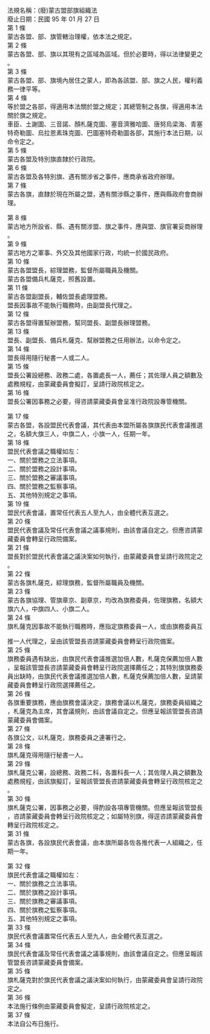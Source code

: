 法規名稱：(廢)蒙古盟部旗組織法  
廢止日期：民國 95 年 01 月 27 日  
第 1 條  
蒙古各盟、部、旗管轄治理權，依本法之規定。  
第 2 條  
蒙古各盟、部、旗以其現有之區域為區域。但於必要時，得以法律變更之  
。  
第 3 條  
蒙古各盟、部、旗境內居住之蒙人，即為各該盟、部、旗之人民，權利義  
務一律平等。  
第 4 條  
等於盟之各部，得適用本法關於盟之規定；其總管制之各旗，得適用本法  
關於旗之規定。  
車臣、土謝圖、三音諾、顏札薩克圖、塞音濟雅哈圖、唐努烏梁海、青塞  
特奇勒圖、烏拉恩素珠克圖、巴圖塞特奇勒圖各部，其施行本法日期，以  
命令定之。  
第 5 條  
蒙古各盟及特別旗直隸於行政院。  
第 6 條  
蒙古各盟及各特別旗、遇有關涉省之事件，應商承省政府辦理。  
第 7 條  
蒙古各旗，直隸於現在所屬之盟，遇有關涉縣之事件，應與縣政府會商辦  
理。  


第 8 條  
蒙古地方所設省、縣、遇有關涉盟、旗之事件，應與盟、旗官署妥商辦理  
。  
第 9 條  
蒙古地方之軍事、外交及其他國家行政，均統一於國民政府。  
第 10 條  
蒙古各盟盟長，綜理盟務，監督所屬職員及機關。  
蒙古各盟備兵札薩克，照舊設置。  
第 11 條  
蒙古各盟副盟長，輔佐盟長處理盟務。  
盟長因事故不能執行職務時，由副盟長代理之。  
第 12 條  
蒙古各盟得置幫辦盟務，幫同盟長、副盟長辦理盟務。  
第 13 條  
盟長、副盟長、備兵札薩克、幫辦盟務之任用辦法，以命令定之。  
第 14 條  
盟長得用隨行秘書一人或二人。  
第 15 條  
盟長公署設總務、政務二處，各置處長一人，薦任；其佐理人員之額數及  
處務規程，由蒙藏委員會擬訂，呈請行政院核定之。  
第 16 條  
盟長公署因事務之必要，得咨請蒙藏委員會呈准行政院設專管機關。  


第 17 條  
蒙古各盟，各設盟民代表會議，其代表由本盟所屬各旗旗民代表會議推選  
之，名額大旗三人，中旗二人，小旗一人，任期一年。  
第 18 條  
盟民代表會議之職權如左：  
一、關於盟務之立法事項。  
二、關於盟務之設計事項。  
三、關於盟務之審議事項。  
四、關於盟務之監察事項。  
五、其他特別規定之事項。  
第 19 條  
盟民代表會議，置常任代表五人至九人，由全體代表互選之。  
第 20 條  
盟民代表會議及常任代表會議之議事規則，由該會議自定之。但應咨請蒙  
藏委員會轉呈行政院備案。  
第 21 條  
盟長對於盟民代表會議之議決案如何執行，由蒙藏委員會呈請行政院定之  
。  
第 22 條  
蒙古各旗札薩克，綜理旗務，監督所屬職員及機關。  
第 23 條  
蒙古各旗協理、管旗章京、副章京，均改為旗務委員，佐理旗務，名額大  
旗六人，中旗四人、小旗二人。  
第 24 條  
旗札薩克因事故不能執行職務時，應指定旗務委員一人，或由旗務委員互  


推一人代理之，呈由該管盟長咨請蒙藏委員會轉呈行政院備案。  
第 25 條  
旗務委員遇有缺出，由旗民代表會議推選加倍人數，札薩克保薦加倍人數  
，呈報該管盟長咨請蒙藏委員會轉呈行政院選擇薦任之；其特別旗旗務委  
員出缺時，由旗民代表會議推選加倍人數，札薩克保薦加倍人數，呈請蒙  
藏委員會轉呈行政院選擇薦任之。  
第 26 條  
各旗重要旗務，應由旗務會議決定，旗務會議以札薩克，旗務委員組織之  
，札薩克為主席，其會議規則，由該會議自定之。但應呈報該管盟長咨請  
蒙藏委員會備案。  
第 27 條  
各旗公文，以札薩克，旗務委員之連署行之。  
第 28 條  
旗札薩克得用隨行秘書一人。  
第 29 條  
旗札薩克公署，設總務、政務二科，各置科長一人；其佐理人員之額數及  
處務規程，由該旗擬訂，呈報該管盟長咨請蒙藏委員會轉呈行政院核定之  
。  
第 30 條  
旗札薩克公署，因事務之必要，得酌設各項專管機關。但應呈報該管盟長  
，咨請蒙藏委員會轉呈行政院核定之；如屬特別旗，得逕咨請蒙藏委員會  
轉呈行政院核定之。  
第 31 條  
蒙古各旗，各設旗民代表會議，由本旗所屬各佐各推代表一人組織之，任  
期一年。  


第 32 條  
旗民代表會議之職權如左：  
一、關於旗務之立法事項。  
二、關於旗務之設計事項。  
三、關於旗務之審議事項。  
四、關於旗務之監察事項。  
五、其他特別規定之事項。  
第 33 條  
旗民代表會議置常任代表五人至九人，由全體代表互選之。  
第 34 條  
旗民代表會議及常任代表會議之議事規則，由該會議自定之。但應呈報該  
管盟長咨請蒙藏委員會備案。  
第 35 條  
旗札薩克對於旗民代表會議之議決案如何執行，由蒙藏委員會呈請行政院  
定之。  
第 36 條  
本法施行條例由蒙藏委員會擬定，呈請行政院核定之。  
第 37 條  
本法自公布日施行。  


